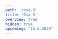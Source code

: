 ```yaml
---
path: '/osa-3'
title: 'Osa 3'
overview: true
hidden: true
upcoming: "15.6.2020"
---
```


<pages-in-this-section></pages-in-this-section>

<exercises-in-this-section></exercises-in-this-section>
